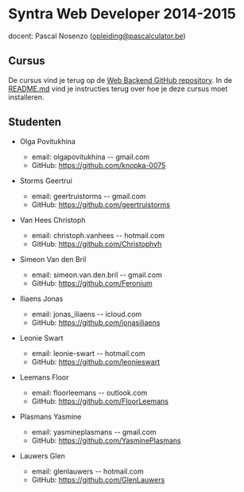 Syntra Web Developer 2014-2015
==============================

docent: Pascal Nosenzo (opleiding@pascalculator.be)


## Cursus

De cursus vind je terug op de [Web Backend GitHub repository](https://github.com/pascalculator/web-backend). In de [README.md](https://github.com/pascalculator/web-backend/blob/master/README.md) vind je instructies terug over hoe je deze cursus moet installeren.


## Studenten

- Olga Povitukhina
	- email: olgapovitukhina -- gmail.com
	- GitHub: https://github.com/knopka-0075

- Storms Geertrui
	- email: geertruistorms -- gmail.com
	- GitHub: https://github.com/geertruistorms

- Van Hees Christoph
	- email: christoph.vanhees -- hotmail.com
	- GitHub: https://github.com/Christophvh

- Simeon Van den Bril
	- email:  simeon.van.den.bril -- gmail.com
	- GitHub: https://github.com/Feronium

- Iliaens Jonas
	- email: jonas_iliaens -- icloud.com
	- GitHub: https://github.com/jonasiliaens

- Leonie Swart
	- email: leonie-swart -- hotmail.com
	- GitHub: https://github.com/leonieswart

- Leemans Floor
	- email: floorleemans -- outlook.com
	- GitHub: https://github.com/FloorLeemans

- Plasmans Yasmine
	- email: yasmineplasmans -- gmail.com
	- GitHub: https://github.com/YasminePlasmans

- Lauwers Glen
	- email: glenlauwers -- hotmail.com
	- GitHub: https://github.com/GlenLauwers
